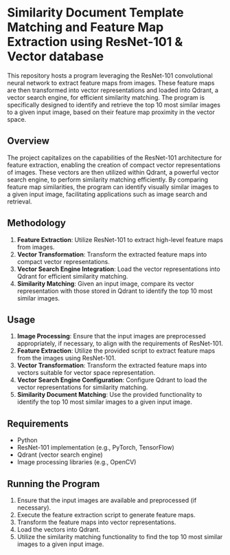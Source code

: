 # Similarity Document Template Matching and Feature Map Extraction using ResNet-101 & Vector database

This repository hosts a program leveraging the ResNet-101 convolutional neural network to extract feature maps from images. These feature maps are then transformed into vector representations and loaded into Qdrant, a vector search engine, for efficient similarity matching. The program is specifically designed to identify and retrieve the top 10 most similar images to a given input image, based on their feature map proximity in the vector space.

## Overview

The project capitalizes on the capabilities of the ResNet-101 architecture for feature extraction, enabling the creation of compact vector representations of images. These vectors are then utilized within Qdrant, a powerful vector search engine, to perform similarity matching efficiently. By comparing feature map similarities, the program can identify visually similar images to a given input image, facilitating applications such as image search and retrieval.

## Methodology

1. **Feature Extraction**: Utilize ResNet-101 to extract high-level feature maps from images.
2. **Vector Transformation**: Transform the extracted feature maps into compact vector representations.
3. **Vector Search Engine Integration**: Load the vector representations into Qdrant for efficient similarity matching.
4. **Similarity Matching**: Given an input image, compare its vector representation with those stored in Qdrant to identify the top 10 most similar images.

## Usage

1. **Image Processing**: Ensure that the input images are preprocessed appropriately, if necessary, to align with the requirements of ResNet-101.
2. **Feature Extraction**: Utilize the provided script to extract feature maps from the images using ResNet-101.
3. **Vector Transformation**: Transform the extracted feature maps into vectors suitable for vector space representation.
4. **Vector Search Engine Configuration**: Configure Qdrant to load the vector representations for similarity matching.
5. **Similarity Document Matching**: Use the provided functionality to identify the top 10 most similar images to a given input image.

## Requirements

- Python 
- ResNet-101 implementation (e.g., PyTorch, TensorFlow)
- Qdrant (vector search engine)
- Image processing libraries (e.g., OpenCV)

## Running the Program

1. Ensure that the input images are available and preprocessed (if necessary).
2. Execute the feature extraction script to generate feature maps.
3. Transform the feature maps into vector representations.
4. Load the vectors into Qdrant.
5. Utilize the similarity matching functionality to find the top 10 most similar images to a given input image.
